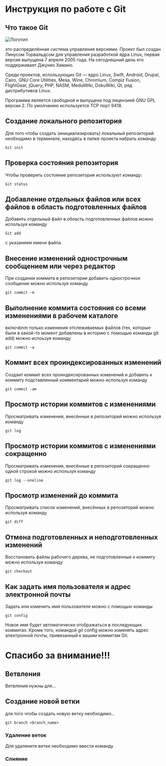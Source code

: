 # **Инструкция по работе с Git**

## Что такое Git
![Логотип](images/git.JPG)

 это распределённая система управления версиями. Проект был создан Линусом Торвальдсом для управления разработкой ядра Linux, первая версия выпущена 7 апреля 2005 года. На сегодняшний день его поддерживает Джунио Хамано.

Среди проектов, использующих Git — ядро Linux, Swift, Android, Drupal, Cairo, GNU Core Utilities, Mesa, Wine, Chromium, Compiz Fusion, FlightGear, jQuery, PHP, NASM, MediaWiki, DokuWiki, Qt, ряд дистрибутивов Linux.

Программа является свободной и выпущена под лицензией GNU GPL версии 2. По умолчанию используется TCP порт 9418.

## Создание локального репозитория

Для того чтобы создать (инициализировать) локальный репозиторий необходимо в терминале, находясь в папке проекта набрать команду

    Git init

## Проверка состояния репозитория

Чтобы проверить состояние репозитория используют команду:

    Git status

## Добавление отдельных файлов или всех файлов в область подготовленных файлов

Добавить отдельный файл в область подготовленных файлов можно используя команду 

    Git add
c указанием имени файла

## Внесение изменений однострочным сообщением или через редактор

При создании коммита в репозитории добавить однострочное сообщение можно используя команду 

    git commit -m

## Выполнение коммита состояния со всеми изменениями в рабочем каталоге

 включbnm только изменения отслеживаемых файлов (тех, которые были в какой-то момент добавлены в историю с помощью команды git add) можно испоьзуя команду 

    git commit -a

## Коммит всех проиндексированных изменений

Создаит коммит всех проиндексированных изменений и добавить к коммиту подставленный комментарий можно используя команду

    git commit -am

## Просмотр истории коммитов с изменениями

Просматривать изменения, внесённые в репозиторий можно используя команду

    git log

## Просмотр истории коммитов с изменениями сокращенно

Просматривать изменения, внесённые в репозиторий сокращенно одной строкой можно используя команду

    git log --oneline

## Просмотр изменений до коммита

Просматривать список изменений, внесённых в репозиторий можно используя команду

    git diff

## Отмена подготовленных и неподготовленных изменений

Восстановить файлы рабочего дерева, не подготовленные к коммиту можно используя команду

    git checkout

## Как задать имя пользователя и адрес электронной почты

Задать или изменить имя пользователя можно с помощью команды

    git config

Новое имя будет автоматически отображаться в последующих коммитах. Кроме того, командой git config можно изменять адрес электронной почты, привязанный к вашим коммитам Git.

# Спасибо за внимание!!!

## Ветвления

Ветвления нужны для...


## Создание новой ветки
для того чтобы создать новую ветку необходимо...

    git branch <branch_name>

### Удаление веток 
Для удаленитя ветки необходимо ввести команду

### Слияние 